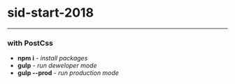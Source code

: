 # sid-start-2018
---
### with PostCss
- **npm i**  - *install packages*
- **gulp**  - *run deweloper mode*
- **gulp --prod**  - *run production mode*